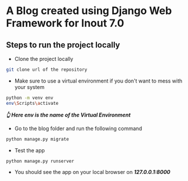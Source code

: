 # A Blog created using Django Web Framework for Inout 7.0

## Steps to run the project locally
- Clone the project locally<br/>
``` bash 
git clone url of the repository
```
- Make sure to use a virtual environment if you don't want to mess with your system<br/>
``` bash 
python -m venv env 
env\Scripts\activate
```
___👆 Here env is the name of the Virtual Environment___ 
- Go to the blog folder and run the following command<br/>
``` bash
python manage.py migrate
```
- Test the app<br/>
``` bash 
python manage.py runserver
```
- You should see the app on your local browser on ***127.0.0.1:8000***
